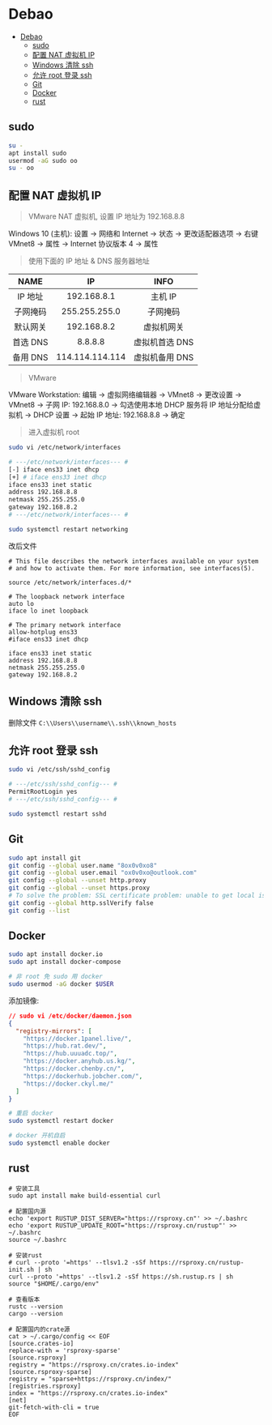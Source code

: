 # Debao

- [Debao](#debao)
  - [sudo](#sudo)
  - [配置 NAT 虚拟机 IP](#配置-nat-虚拟机-ip)
  - [Windows 清除 ssh](#windows-清除-ssh)
  - [允许 root 登录 ssh](#允许-root-登录-ssh)
  - [Git](#git)
  - [Docker](#docker)
  - [rust](#rust)

## sudo

```bash
su -
apt install sudo
usermod -aG sudo oo
su - oo
```

## 配置 NAT 虚拟机 IP

> VMware NAT 虚拟机, 设置 IP 地址为 192.168.8.8

Windows 10 (主机): 设置 -> 网络和 Internet -> 状态 -> 更改适配器选项 -> 右键 VMnet8 -> 属性 -> Internet 协议版本 4 -> 属性

> 使用下面的 IP 地址 & DNS 服务器地址

|   NAME   |       IP        |      INFO      |
| :------: | :-------------: | :------------: |
| IP 地址  |   192.168.8.1   |    主机 IP     |
| 子网掩码 |  255.255.255.0  |    子网掩码    |
| 默认网关 |   192.168.8.2   |   虚拟机网关   |
| 首选 DNS |     8.8.8.8     | 虚拟机首选 DNS |
| 备用 DNS | 114.114.114.114 | 虚拟机备用 DNS |

> VMware

VMware Workstation: 编辑 -> 虚拟网络编辑器 -> VMnet8 -> 更改设置 -> VMnet8 -> 子网 IP: 192.168.8.0 -> 勾选使用本地 DHCP 服务将 IP 地址分配给虚拟机 -> DHCP 设置 -> 起始 IP 地址: 192.168.8.8 -> 确定

> 进入虚拟机 root

```bash
sudo vi /etc/network/interfaces

# ---/etc/network/interfaces--- #
[-] iface ens33 inet dhcp
[+] # iface ens33 inet dhcp
iface ens33 inet static
address 192.168.8.8
netmask 255.255.255.0
gateway 192.168.8.2
# ---/etc/network/interfaces--- #

sudo systemctl restart networking
```

改后文件

```interfaces
# This file describes the network interfaces available on your system
# and how to activate them. For more information, see interfaces(5).

source /etc/network/interfaces.d/*

# The loopback network interface
auto lo
iface lo inet loopback

# The primary network interface
allow-hotplug ens33
#iface ens33 inet dhcp

iface ens33 inet static
address 192.168.8.8
netmask 255.255.255.0
gateway 192.168.8.2
```

## Windows 清除 ssh

删除文件 `C:\\Users\\username\\.ssh\\known_hosts`

## 允许 root 登录 ssh

```bash
sudo vi /etc/ssh/sshd_config

# ---/etc/ssh/sshd_config--- #
PermitRootLogin yes
# ---/etc/ssh/sshd_config--- #

sudo systemctl restart sshd
```

## Git

```bash
sudo apt install git
git config --global user.name "8ox0v0xo8"
git config --global user.email "ox0v0xo@outlook.com"
git config --global --unset http.proxy
git config --global --unset https.proxy
# To solve the problem: SSL certificate problem: unable to get local issuer certificate
git config --global http.sslVerify false
git config --list
```

## Docker

```bash
sudo apt install docker.io
sudo apt install docker-compose

# 非 root 免 sudo 用 docker
sudo usermod -aG docker $USER
```

添加镜像:

```json
// sudo vi /etc/docker/daemon.json
{
  "registry-mirrors": [
    "https://docker.1panel.live/",
    "https://hub.rat.dev/",
    "https://hub.uuuadc.top/",
    "https://docker.anyhub.us.kg/",
    "https://docker.chenby.cn/",
    "https://dockerhub.jobcher.com/",
    "https://docker.ckyl.me/"
  ]
}
```

```bash
# 重启 docker
sudo systemctl restart docker

# docker 开机自启
sudo systemctl enable docker
```

## rust

```shell
# 安装工具
sudo apt install make build-essential curl

# 配置国内源
echo 'export RUSTUP_DIST_SERVER="https://rsproxy.cn"' >> ~/.bashrc
echo 'export RUSTUP_UPDATE_ROOT="https://rsproxy.cn/rustup"' >> ~/.bashrc
source ~/.bashrc

# 安装rust
# curl --proto '=https' --tlsv1.2 -sSf https://rsproxy.cn/rustup-init.sh | sh
curl --proto '=https' --tlsv1.2 -sSf https://sh.rustup.rs | sh
source "$HOME/.cargo/env"

# 查看版本
rustc --version
cargo --version

# 配置国内的crate源
cat > ~/.cargo/config << EOF
[source.crates-io]
replace-with = 'rsproxy-sparse'
[source.rsproxy]
registry = "https://rsproxy.cn/crates.io-index"
[source.rsproxy-sparse]
registry = "sparse+https://rsproxy.cn/index/"
[registries.rsproxy]
index = "https://rsproxy.cn/crates.io-index"
[net]
git-fetch-with-cli = true
EOF
```
